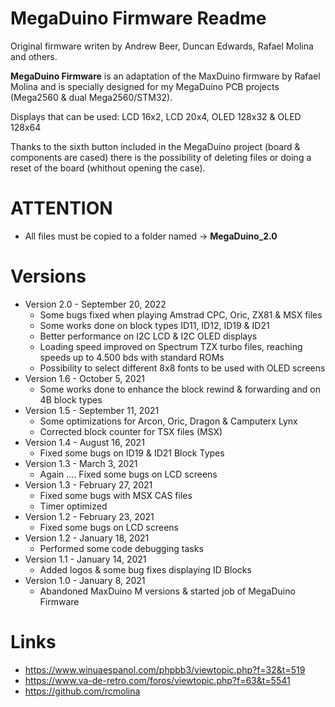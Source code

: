 # MegaDuino Firmware Readme

Original firmware writen by Andrew Beer, Duncan Edwards, Rafael Molina and others.

**MegaDuino Firmware** is an adaptation of the MaxDuino firmware by Rafael Molina and is specially designed for my MegaDuino PCB projects (Mega2560 & dual Mega2560/STM32).

Displays that can be used: LCD 16x2, LCD 20x4, OLED 128x32 & OLED 128x64

Thanks to the sixth button included in the MegaDuino project (board & components are cased) there is the possibility of deleting files or doing a reset of the board (whithout opening the case).

# ATTENTION

* All files must be copied to a folder named -> **MegaDuino_2.0**

# Versions

* Version 2.0 - September 20, 2022
  - Some bugs fixed when playing Amstrad CPC, Oric, ZX81 & MSX files
  - Some works done on block types ID11, ID12, ID19 & ID21  
  - Better performance on I2C LCD & I2C OLED displays
  - Loading speed improved on Spectrum TZX turbo files, reaching speeds up to 4.500 bds with standard ROMs
  - Possibility to select different 8x8 fonts to be used with OLED screens
* Version 1.6 - October 5, 2021
  - Some works done to enhance the block rewind & forwarding and on 4B block types
* Version 1.5 - September 11, 2021
  - Some optimizations for Arcon, Oric, Dragon & Camputerx Lynx
  - Corrected block counter for TSX files (MSX)
* Version 1.4 - August 16, 2021
  - Fixed some bugs on ID19 & ID21 Block Types
* Version 1.3 - March 3, 2021
  - Again .... Fixed some bugs on LCD screens
* Version 1.3 - February 27, 2021
  - Fixed some bugs with MSX CAS files
  - Timer optimized
* Version 1.2 - February 23, 2021
  - Fixed some bugs on LCD screens
* Version 1.2 - January 18, 2021
  - Performed some code debugging tasks
* Version 1.1 - January 14, 2021
  - Added logos & some bug fixes displaying ID Blocks
* Version 1.0 - January 8, 2021
  - Abandoned MaxDuino M versions & started job of MegaDuino Firmware


# Links

- https://www.winuaespanol.com/phpbb3/viewtopic.php?f=32&t=519
- https://www.va-de-retro.com/foros/viewtopic.php?f=63&t=5541
- https://github.com/rcmolina
